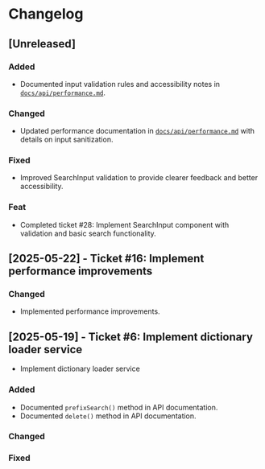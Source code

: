 # Changelog

## [Unreleased]

### Added

- Documented input validation rules and accessibility notes in [`docs/api/performance.md`](docs/api/performance.md).

### Changed

- Updated performance documentation in [`docs/api/performance.md`](docs/api/performance.md) with details on input sanitization.

### Fixed

- Improved SearchInput validation to provide clearer feedback and better accessibility.

### Feat

- Completed ticket #28: Implement SearchInput component with validation and basic search functionality.

## [2025-05-22] - Ticket #16: Implement performance improvements

### Changed

- Implemented performance improvements.

## [2025-05-19] - Ticket #6: Implement dictionary loader service

- Implement dictionary loader service

### Added

- Documented `prefixSearch()` method in API documentation.
- Documented `delete()` method in API documentation.

### Changed

### Fixed
